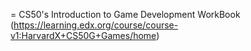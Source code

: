= CS50's Introduction to Game Development WorkBook (https://learning.edx.org/course/course-v1:HarvardX+CS50G+Games/home)

